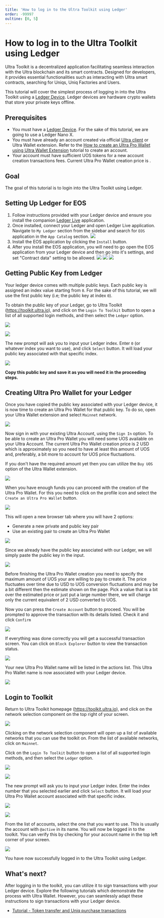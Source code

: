 ```yaml
---
title: 'How to log in to the Ultra Toolkit using Ledger'
order: -99997
oultine: [0, 5]
---
```


# How to log in to the Ultra Toolkit using Ledger

Ultra Toolkit is a decentralized application facilitating seamless interaction with the Ultra blockchain and its smart contracts. Designed for developers, it provides essential functionalities such as interacting with Ultra smart contracts, searching for Uniqs, Uniq Factories and Users.

This tutorial will cover the simplest process of logging in into the Ultra Toolkit using a [Ledger Device](https://www.ledger.com).
Ledger devices are hardware crypto wallets that store your private keys offline.

## Prerequisites

-   You must have a [Ledger Device](https://www.ledger.com). For the sake of this tutorial, we are going to use a Ledger Nano X.
-   You must have already an account created via official [Ultra client](https://ultra.io/) or Ultra Wallet extension. Refer to the [How to create an Ultra Pro Wallet using Ultra Wallet Extension](../guides/how-to-create-ultra-pro-wallet.md) tutorial to create an account.
-   Your account must have sufficient UOS tokens for a new account creation transactions fees. Current Ultra Pro Wallet creation price is <OracleConversion :amount="2.0" scope="......2nf5.o4" :param="70000" />.

## Goal

The goal of this tutorial is to login into the Ultra Toolkit using Ledger.

## Setting Up Ledger for EOS

1. Follow instructions provided with your Ledger device and ensure you install the companion [Ledger Live](https://www.ledger.com/ledger-live) application.
2. Once installed, connect your Ledger and open Ledger Live application. Navigate to `My Ledger` section from the sidebar and search for `EOS` application in the `App Catalog` section.
   ![](./images/ledger-search-eos-app.png)
3. Install the EOS application by clicking the `Install` button.
4. After you install the EOS application, you will need to go open the EOS application from your Ledger device and then go into it's settings, and set "Contract data" setting to be allowed.
   ![](./images/ledger1.jpg)
   ![](./images/ledger2.jpg)
   ![](./images/ledger3.jpg)

## Getting Public Key from Ledger

Your ledger device comes with multiple public keys. Each public key is assigned an index value starting from `0`. For the sake of this tutorial, we will use the first public key (i.e; the public key at index `0`).

To obtain the public key of your Ledger, go to Ultra Toolkit (https://toolkit.ultra.io), and
click on the `Login To Toolkit` button to open a list of all supported login methods, and then select the `Ledger` option.

![](../fundamentals/images/toolkit-login-button.png)

![](./images/toolkit-login-options-ledger.png)

The new prompt will ask you to input your Ledger index. Enter `0` (or whatever index you want to use), and click `Select` button. It will load your public key associated with that specific index.

![](./images/toolkit-legder-login-show-pub-key.png)

**Copy this public key and save it as you will need it in the proceeding steps.**

## Creating Ultra Pro Wallet for your Ledger

Once you have copied the public key associated with your Ledger device, it is now time to create an Ultra Pro Wallet for that public key. To do so, open your Ultra Wallet extension and select `Mainnet` network.

![](../guides/images/UltraProWallet/wallet-mainnet-selection.png)

Now sign in with your existing Ultra Account, using the `Sign In` option. To be able to create an Ultra Pro Wallet you will need some UOS available on your Ultra Account. The current Ultra Pro Wallet creation price is 2 USD which is approximately <OracleConversion :amount="2.0" scope="......2nf5.o4" :param="70000" /> so you need to have at least this amount of UOS and, preferably, a bit more to account for UOS price fluctuations.

If you don't have the required amount yet then you can utilize the `Buy UOS` option of the Ultra Wallet extension.

![](../guides/images/UltraProWallet/wallet-buy-uos.png)

When you have enough funds you can proceed with the creation of the Ultra Pro Wallet. For this you need to click on the profile icon and select the `Create an Ultra Pro Wallet` button.

![](../guides/images/UltraProWallet/wallet-create-pro-wallet.png)

This will open a new browser tab where you will have 2 options:

-   Generate a new private and public key pair
-   Use an existing pair to create an Ultra Pro Wallet

![](../guides/images/UltraProWallet/wallet-generate-or-paste-public-key.png)

Since we already have the public key associated with our Ledger, we will simply paste the public key in the input.

![](./images/ultra-wallet-create-ultra-pro-wallet.png)

Before finishing the Ultra Pro Wallet creation you need to specify the maximum amount of UOS your are willing to pay to create it. The price fluctuates over time due to USD to UOS conversion fluctuations and may be a bit different then the estimate shown on the page. Pick a value that is a bit over the estimated price or just put a large number there, we will charge only the current equivalent of 2 USD converted to UOS.

Now you can press the `Create Account` button to proceed. You will be prompted to approve the transaction with its details listed. Check it and click `Confirm`

![](../guides/images/UltraProWallet/wallet-approve-transaction.png)

If everything was done correctly you will get a successful transaction screen. You can click on `Block Explorer` button to view the transaction status.

![](../guides/images/UltraProWallet/wallet-transaction-successful.png)

Your new Ultra Pro Wallet name will be listed in the actions list. This Ultra Pro Wallet name is now associated with your Ledger device.

![](../guides/images/UltraProWallet/wallet-check-block-explorer.png)

## Login to Toolkit

Return to Ultra Toolkit homepage (https://toolkit.ultra.io), and click on the network selection component on the top right of your screen.

![](../fundamentals/images/toolkit-network-selection.png)

Clicking on the network selection component will open up a list of available networks that you can use the toolkit on. From the list of available networks, click on `Mainnet`.

Click on the `Login To Toolkit` button to open a list of all supported login methods, and then select the `Ledger` option.

![](../fundamentals/images/toolkit-login-button.png)

![](./images/toolkit-login-options-ledger.png)

The new prompt will ask you to input your Ledger index. Enter the index number that you selected earlier and click `Select` button. It will load your Ultra Pro Wallet account associated with that specific index.

![](./images/toolkit-ledger-login-index.png)

![](./images/toolkit-ledger-account-selection.png)

From the list of accounts, select the one that you want to use. This is usually the account with `@active` in its name. You will now be logged in to the toolkit. You can verify this by checking for your account name in the top left corner of your screen.

![](./images/toolkit-login-account-name.png)

You have now successfully logged in to the Ultra Toolkit using Ledger.

## What's next?

After logging in to the toolkit, you can utilize it to sign transactions with your Ledger device. Explore the following tutorials which demonstrate the process with Ultra Wallet. However, you can seamlessly adapt these instructions to sign transactions with your Ledger device.

-   [Tutorial - Token transfer and Uniq purchase transactions](../fundamentals/tutorial-token-transfer-and-nft-purchase.md)
